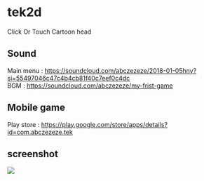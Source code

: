 # tek2d
Click Or Touch Cartoon head

## Sound
Main menu : https://soundcloud.com/abczezeze/2018-01-05hny?si=55497046c47c4b4cb81f40c7eef0c4dc<br>
BGM : https://soundcloud.com/abczezeze/my-frist-game

## Mobile game

Play store : https://play.google.com/store/apps/details?id=com.abczezeze.tek

## screenshot

<img src="https://github.com/abczezeze/tek2d/blob/main/ss/tek.gif">
